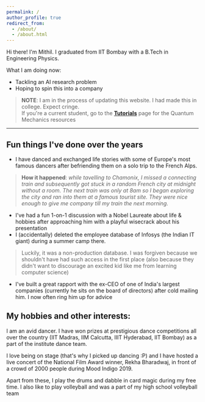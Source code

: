 ```yaml
---
permalink: /
author_profile: true
redirect_from:
  - /about/
  - /about.html
---
```

Hi there! I'm Mithil. I graduated from IIT Bombay with a B.Tech in Engineering Physics.  

What I am doing now:
 - Tackling an AI research problem
 - Hoping to spin this into a company

<!-- Contact me if you want to:
- Collaborate on research ideas -->
<!-- - Fund my startup -->
<!-- - Date me  -->

<!-- Other blogs to know more about me
- My failures 
(cancelling 3 research projects, depression, foray into placements/non-tech )
- (Some of) the craziest things I did
- My Paris trip
- Hobbies -->
  

<!-- A few claims to fame:  
 - Biohacked my way out of a chronic disease  
 - Saved my own life during a medical emergency  
 - Qualified JEE without really studying (decent score and rank)   -->

> **NOTE**: I am in the process of updating this website. I had made this in college. Expect cringe.  
> If you're a current student, go to the [**Tutorials**](/tutorials) page for the Quantum Mechanics resources  

---    

<!-- Currently, I'm building a product based on the principles of Neuromorphic Computing.   -->
<!-- I have a couple of job offers (a corporate venture role & an engineering role), but I'm looking to work at a startup instead.  -->

<!-- I've interned at the new ventures arm of the Tata Group & at Université Paris-Saclay. I've also cofounded a startup & won a grant. Find my [**Resume/CV**](/cv) here.  -->


## Fun things I've done over the years
 - I have danced and exchanged life stories with some of Europe's most famous dancers after befriending them on a solo trip to the French Alps.  
 > **How it happened**: *while tavelling to Chamonix, I missed a connecting train and subsequently got stuck in a random French city at midnight without a room. The next train was only at 8am so I began exploring the city and ran into them at a famous tourist site. They were nice enough to give me company till my train the next morning.*   
 - I've had a fun 1-on-1 discussion with a Nobel Laureate about life & hobbies after approaching him with a playful wisecrack about his presentation  
 - I (accidentally) deleted the employee database of Infosys (the Indian IT giant) during a summer camp there.  
 > Luckily, it was a non-production database. I was forgiven because we shouldn't have had such access in the first place (also because they didn't want to discourage an excited kid like me from learning computer science)  
 - I've built a great rapport with the ex-CEO of one of India's largest companies (currently he sits on the board of directors) after cold mailing him. I now often ring him up for advice  


<!-- ## In my past:
- Finished my Bachelor's thesis a sem early in the field Photonics at the Laboratory of Optics of Quantum Materials (LOQM), IITB  
- Undergraduate Research in the field of Neuromorphic Circuits and Algorithms at the Memory Logic Device & Design labs, IIT Bombay  
- Worked as a Jr. Machine Learning Engineer at UMIC. Designed the entire ML & Perceptions subsystem of an aerial robot and qualified 2 stages of the Barcelona Smart Drone Challenge (later cancelled due to COVID-19). The subsystem was co-opted by later recruits, and was used in the aerial robot that won a [**world championship**](http://www.aerialroboticscompetition.org/simulation_challenge.php).
- Served as the coordinator of the aerial robotics team - AeRoVe. During my tenure, I designed a pitch that won INR 0.8 Million in funding through IRCC.
- Qualified the Indian National Astronomy Olympiad. I was invited to the selection camp for the Indian delegation to the International Olympiad in Astronomy and Astrophysics
- Runner up at the IBM Bluemix Hackathon during high school (beating teams 2 years senior). I had developed a twitter monitoring tool using Watson's NLU API
- Twice Was as a Teaching Assistant for the Quantum Physics courses (Mandatory courses for all B.Tech Freshmen).   -->

## My hobbies and other interests:
I am an avid dancer. I have won prizes at prestigious dance competitions all over the country (IIT Madras, IIM Calcutta, IIIT Hyderabad, IIT Bombay) as a part of the institute dance team.  

I love being on stage (that's why I picked up dancing :P) and I have hosted a live concert of the National Film Award winner, Rekha Bharadwaj, in front of a crowd of 2000 people during Mood Indigo 2019.  

Apart from these, I play the drums and dabble in card magic during my free time. I also like to play volleyball and was a part of my high school volleyball team

<!-- Education:
Bachelor of Technology in Engineering Physics, with a minor in Mathematics (2023) Indian Institute of Technology, Bombay Cumulative Performance Index (CPI) score of 8.93/10.0 -->
